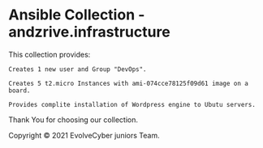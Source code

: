 # Ansible Collection - andzrive.infrastructure

This collection provides: 

    Creates 1 new user and Group "DevOps". 

    Creates 5 t2.micro Instances with ami-074cce78125f09d61 image on a board. 

    Provides complite installation of Wordpress engine to Ubutu servers. 

Thank You for choosing our collection. 



Copyright © 2021 EvolveCyber juniors Team.



